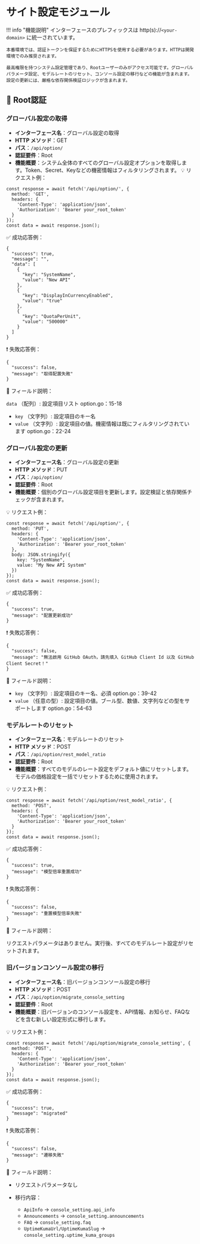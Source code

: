 # サイト設定モジュール

!!! info "機能説明"
    インターフェースのプレフィックスは http(s)://`<your-domain>` に統一されています。

    本番環境では、認証トークンを保証するためにHTTPSを使用する必要があります。HTTPは開発環境でのみ推奨されます。

    最高権限を持つシステム設定管理であり、Rootユーザーのみがアクセス可能です。グローバルパラメータ設定、モデルレートのリセット、コンソール設定の移行などの機能が含まれます。設定の更新には、厳格な依存関係検証ロジックが含まれます。

## 🔐 Root認証

### グローバル設定の取得
- **インターフェース名**：グローバル設定の取得
- **HTTP メソッド**：GET
- **パス**：`/api/option/`
- **認証要件**：Root
- **機能概要**：システム全体のすべてのグローバル設定オプションを取得します。Token、Secret、Keyなどの機密情報はフィルタリングされます。
💡 リクエスト例：

```
const response = await fetch('/api/option/', {  
  method: 'GET',  
  headers: {  
    'Content-Type': 'application/json',  
    'Authorization': 'Bearer your_root_token'  
  }  
});  
const data = await response.json();
```

✅ 成功応答例：

```
{  
  "success": true,  
  "message": "",  
  "data": [  
    {  
      "key": "SystemName",  
      "value": "New API"  
    },  
    {  
      "key": "DisplayInCurrencyEnabled",  
      "value": "true"  
    },  
    {  
      "key": "QuotaPerUnit",  
      "value": "500000"  
    }  
  ]  
}
```

❗ 失敗応答例：

```
{  
  "success": false,  
  "message": "取得配置失敗"  
}
```

🧾 フィールド説明：

`data` （配列）: 設定項目リスト option.go：15-18

- `key` （文字列）: 設定項目のキー名
- `value` （文字列）: 設定項目の値。機密情報は既にフィルタリングされています option.go：22-24


### グローバル設定の更新

- **インターフェース名**：グローバル設定の更新
- **HTTP メソッド**：PUT
- **パス**：`/api/option/`
- **認証要件**：Root
- **機能概要**：個別のグローバル設定項目を更新します。設定検証と依存関係チェックが含まれます。

💡 リクエスト例：

```
const response = await fetch('/api/option/', {  
  method: 'PUT',  
  headers: {  
    'Content-Type': 'application/json',  
    'Authorization': 'Bearer your_root_token'  
  },  
  body: JSON.stringify({  
    key: "SystemName",  
    value: "My New API System"  
  })  
});  
const data = await response.json();
```

✅ 成功応答例：

```
{  
  "success": true,  
  "message": "配置更新成功"  
}
```

❗ 失敗応答例：

```
{  
  "success": false,  
  "message": "無法啟用 GitHub OAuth，請先填入 GitHub Client Id 以及 GitHub Client Secret！"  
}
```

🧾 フィールド説明：

- `key` （文字列）: 設定項目のキー名、必須 option.go：39-42
- `value` （任意の型）: 設定項目の値。ブール型、数値、文字列などの型をサポートします option.go：54-63

### モデルレートのリセット

- **インターフェース名**：モデルレートのリセット
- **HTTP メソッド**：POST
- **パス**：`/api/option/rest_model_ratio`
- **認証要件**：Root
- **機能概要**：すべてのモデルのレート設定をデフォルト値にリセットします。モデルの価格設定を一括でリセットするために使用されます。

💡 リクエスト例：

```
const response = await fetch('/api/option/rest_model_ratio', {  
  method: 'POST',  
  headers: {  
    'Content-Type': 'application/json',  
    'Authorization': 'Bearer your_root_token'  
  }  
});  
const data = await response.json();
```

✅ 成功応答例：

```
{  
  "success": true,  
  "message": "模型倍率重置成功"  
}
```

❗ 失敗応答例：

```
{  
  "success": false,  
  "message": "重置模型倍率失敗"  
}
```

🧾 フィールド説明：

リクエストパラメータはありません。実行後、すべてのモデルレート設定がリセットされます。

### 旧バージョンコンソール設定の移行

- **インターフェース名**：旧バージョンコンソール設定の移行
- **HTTP メソッド**：POST
- **パス**：`/api/option/migrate_console_setting`
- **認証要件**：Root
- **機能概要**：旧バージョンのコンソール設定を、API情報、お知らせ、FAQなどを含む新しい設定形式に移行します。

💡 リクエスト例：

```
const response = await fetch('/api/option/migrate_console_setting', {  
  method: 'POST',  
  headers: {  
    'Content-Type': 'application/json',  
    'Authorization': 'Bearer your_root_token'  
  }  
});  
const data = await response.json();
```

✅ 成功応答例：

```
{  
  "success": true,  
  "message": "migrated"  
}
```

❗ 失敗応答例：

```
{  
  "success": false,  
  "message": "遷移失敗"  
}
```

🧾 フィールド説明：

- リクエストパラメータなし
- 移行内容：

    - `ApiInfo` → `console_setting.api_info` 
    - `Announcements` → `console_setting.announcements` 
    - `FAQ` → `console_setting.faq` 
    - `UptimeKumaUrl/UptimeKumaSlug` → `console_setting.uptime_kuma_groups`